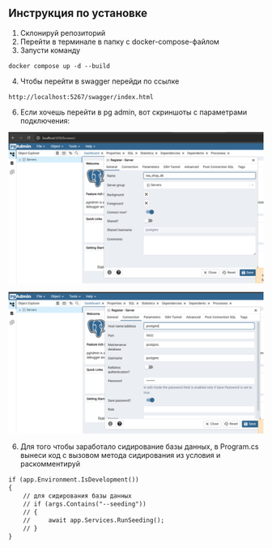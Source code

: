 ## Инструкция по установке

1. Склонируй репозиторий
2. Перейти в терминале в папку с docker-compose-файлом
3. Запусти команду
```
docker compose up -d --build
```
4. Чтобы перейти в swagger перейди по ссылке
```
http://localhost:5267/swagger/index.html
```
6. Если хочешь перейти в pg admin, вот скриншоты с параметрами подключения:

![](images/pg_1.png)

![](images/pg_2.png)

6. Для того чтобы заработало сидирование базы данных, в Program.cs вынеси код с вызовом метода сидирования из условия и раскомментируй

```
if (app.Environment.IsDevelopment())
{
    // для сидирования базы данных
    // if (args.Contains("--seeding"))
    // {
    //     await app.Services.RunSeeding();
    // }
}
```
